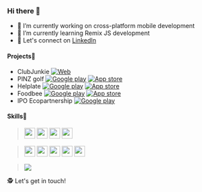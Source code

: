 ### Hi there 👋

<!--
**Soberones/Soberones** is a ✨ _special_ ✨ repository because its `README.md` (this file) appears on your GitHub profile.

Here are some ideas to get you started:

- 🔭 I’m currently working on ...
- 🌱 I’m currently learning ...
- 👯 I’m looking to collaborate on ...
- 🤔 I’m looking for help with ...
- 💬 Ask me about ...
- 📫 How to reach me: ...
- 😄 Pronouns: ...
- ⚡ Fun fact: ...
-->

- 🔭 I’m currently working on cross-platform mobile development 
- 🌱 I’m currently learning Remix JS development 
- 🎉 Let's connect on [LinkedIn](https://www.linkedin.com/in/serhei-sobal-199654111/)

#### Projects📱

- ClubJunkie
[![Web](https://img.shields.io/badge/ClubJunkie-414141)](https://clubjunkie.co)
- PINZ golf 
[![Google play](https://img.shields.io/badge/Google_Play-414141)](https://play.google.com/store/apps/details?id=com.pinzgolf.pinz&hl=ru&gl=US) 
[![App store](https://img.shields.io/badge/App_Store-0D96F6.svg)](https://apps.apple.com/us/app/pinz-golf/id1527608432)
- Helplate 
[![Google play](https://img.shields.io/badge/Google_Play-414141)](https://play.google.com/store/apps/details?id=com.helplate)
[![App store](https://img.shields.io/badge/App_Store-0D96F6.svg)](https://apps.apple.com/us/app/helplate/id1569106419)
- Foodbee 
[![Google play](https://img.shields.io/badge/Google_Play-414141)](https://play.google.com/store/apps/details?id=com.helplate)
[![App store](https://img.shields.io/badge/App_Store-0D96F6.svg)](https://apps.apple.com/us/app/helplate/id1569106419)
- IPO Ecopartnership
[![Google play](https://img.shields.io/badge/Google_Play-414141)](https://play.google.com/store/apps/details?id=com.ecopartnership.well)



#### Skills🥇
> <img src="https://img.shields.io/badge/JavaScript-323330?style=for-the-badge&logo=javascript&logoColor=F7DF1E" height="25"/>
> <img src="https://img.shields.io/badge/TypeScript-007ACC?style=for-the-badge&logo=typescript&logoColor=white" height="25"/>
> <img src="https://img.shields.io/badge/CSS-239120?&style=for-the-badge&logo=css3&logoColor=white" height="25"/>
> <img src="https://img.shields.io/badge/Tailwind-239120?&style=for-the-badge&logo=css3&logoColor=white" height="25"/>

> <p display="inline">
> <img src="https://img.shields.io/badge/RemixJS-20232A?style=for-the-badge&logo=react&logoColor=61DAFB" height="25"/>
> <img src="https://img.shields.io/badge/React_Native-20232A?style=for-the-badge&logo=react&logoColor=61DAFB" height="25"/>
> <img src="https://img.shields.io/badge/React-20232A?style=for-the-badge&logo=react&logoColor=61DAFB" height="25"/>
> <img src="https://img.shields.io/badge/Redux-593D88?style=for-the-badge&logo=redux&logoColor=white" height="25"/>
> <img src="https://img.shields.io/badge/Flutter-02569B?style=for-the-badge&logo=flutter&logoColor=white" height="25"/>

 


> <img src="https://github-readme-stats.vercel.app/api/top-langs/?username=Soberones&theme=blue-green"/>

🕵 Let's get in touch!
